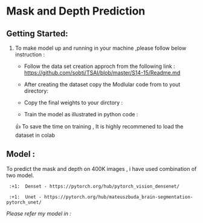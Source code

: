 # Mask and Depth Prediction 
## Getting Started:
1. To make model up and running in your machine ,please follow below instruction :

   - Follow the data set creation approch from the following link : https://github.com/sobti/TSAI/blob/master/S14-15/Readme.md

   - After creating the dataset copy the Modlular code from to yout directory:
   
   - Copy the final weights to your dirctory :
   
   - Train the model as illustrated in python code :
    
   :+1: To save the time on training , It is highly recommened to load the dataset in colab 
   
 ## Model : 
 
 To predict the mask and depth on 400K images , i have used combination of two model.
 
     :+1:  Denset - https://pytorch.org/hub/pytorch_vision_densenet/
     
     :+1:  Unet - https://pytorch.org/hub/mateuszbuda_brain-segmentation-pytorch_unet/
     
  *Please refer my model in :* 	
   

   
   
